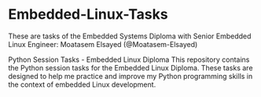 # Embedded-Linux-Tasks
These are tasks of the Embedded Systems Diploma with Senior Embedded Linux Engineer: Moatasem Elsayed 
(@Moatasem-Elsayed)


Python Session Tasks - Embedded Linux Diploma 
This repository contains the Python session tasks for the Embedded Linux Diploma. These tasks are designed to help me practice and improve my Python programming skills in the context of embedded Linux development.
